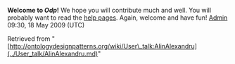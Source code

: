 __Welcome to _Odp_!__ We hope you will contribute much and well. 
You will probably want to read the [help pages](http://ontologydesignpatterns.org/wiki/Help:Contents "Help:Contents"). Again, welcome and have fun! [Admin](../User/ValentinaPresutti.md "User:ValentinaPresutti") 09:30, 18 May 2009 (UTC)





Retrieved from "[http://ontologydesignpatterns.org/wiki/User\_talk:AlinAlexandru](../User_talk/AlinAlexandru.md)"